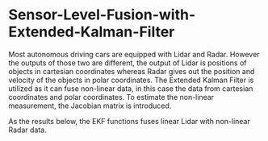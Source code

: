 # Sensor-Level-Fusion-with-Extended-Kalman-Filter
Most autonomous driving cars are equipped with Lidar and Radar. However the outputs of those two are different, the output of Lidar is positions of objects in cartesian coordinates whereas Radar gives out the position and velocity of the objects in polar coordinates. The Extended Kalman Filter is utilized as it can fuse non-linear data, in this case the data from cartesian coordinates and polar coordinates. To estimate the non-linear measurement, the Jacobian matrix is introduced. 

As the results below, the EKF functions fuses linear Lidar with non-linear Radar data.


